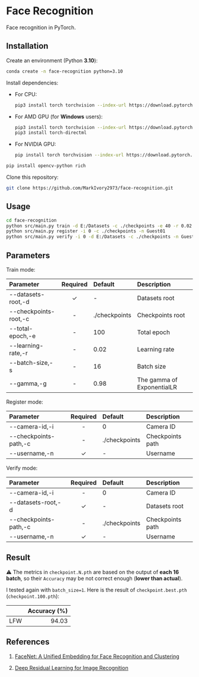 # Face Recognition

Face recognition in PyTorch.

## Installation

Create an environment (Python **3.10**):

```bash
conda create -n face-recognition python=3.10
```

Install dependencies:

- For CPU:

  ```bash
  pip3 install torch torchvision --index-url https://download.pytorch.org/whl/cpu
  ```

- For AMD GPU (for **Windows** users):

  ```bash
  pip3 install torch torchvision --index-url https://download.pytorch.org/whl/cpu
  pip3 install torch-directml
  ```

- For NVIDIA GPU:

  ```bash
  pip install torch torchvision --index-url https://download.pytorch.org/whl/cuxxx
  ```

```bash
pip install opencv-python rich
```

Clone this repository:

```bash
git clone https://github.com/MarkIvory2973/face-recognition.git
```

## Usage

```bash
cd face-recognition
python src/main.py train -d E:/Datasets -c ./checkpoints -e 40 -r 0.02 -s 16 -g 0.94
python src/main.py register -i 0 -c ./checkpoints -n Guest01
python src/main.py verify -i 0 -d E:/Datasets -c ./checkpoints -n Guest01
```

## Parameters

Train mode:

|Parameter|Required|Default|Description|
|:-|:-:|:-|:-|
|--datasets-root,-d|✓|-|Datasets root|
|--checkpoints-root,-c|-|./checkpoints|Checkpoints root|
|--total-epoch,-e|-|100|Total epoch|
|--learning-rate,-r|-|0.02|Learning rate|
|--batch-size,-s|-|16|Batch size|
|--gamma,-g|-|0.98|The gamma of ExponentialLR|

Register mode:

|Parameter|Required|Default|Description|
|:-|:-:|:-|:-|
|--camera-id,-i|-|0|Camera ID|
|--checkpoints-path,-c|-|./checkpoints|Checkpoints path|
|--username,-n|✓|-|Username|

Verify mode:

|Parameter|Required|Default|Description|
|:-|:-:|:-|:-|
|--camera-id,-i|-|0|Camera ID|
|--datasets-root,-d|✓|-|Datasets root|
|--checkpoints-path,-c|-|./checkpoints|Checkpoints path|
|--username,-n|✓|-|Username|

## Result

⚠ The metrics in `checkpoint.N.pth` are based on the output of **each 16 batch**, so their `Accuracy` may be not correct enough (**lower than actual**).

I tested again with `batch_size=1`. Here is the result of `checkpoint.best.pth` (`checkpoint.100.pth`):

||Accuracy (%)|
|:-:|-:|
|LFW|94.03|

## References

1. [FaceNet: A Unified Embedding for Face Recognition and Clustering](https://arxiv.org/abs/1503.03832)

2. [Deep Residual Learning for Image Recognition](https://arxiv.org/abs/1512.03385)
